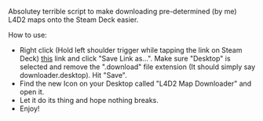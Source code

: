 Absolutey terrible script to make downloading pre-determined (by me) L4D2 maps onto the Steam Deck easier. 

How to use:

- Right click (Hold left shoulder trigger while tapping the link on Steam Deck) [this](https://raw.githubusercontent.com/M0nheim/l4d2-deck-mods-downloader/main/downloader.desktop) link and click "Save Link as...". Make sure "Desktop" is selected and remove the ".download" file extension (It should simply say downloader.desktop). Hit "Save".
- Find the new Icon on your Desktop called "L4D2 Map Downloader" and open it.
- Let it do its thing and hope nothing breaks.
- Enjoy!

